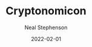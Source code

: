 ---
title: "Cryptonomicon"
book: cryptonomicon
author: Neal Stephenson
kindle: false
date: 2022-02-01
tags: posts
bookshop_id: 9780099410676
--- 